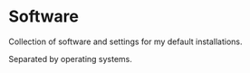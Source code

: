 # Software

Collection of software and settings for my default installations.

Separated by operating systems.
